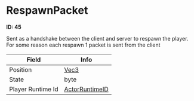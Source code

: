 # RespawnPacket

**ID: 45**  

Sent as a handshake between the client and server to respawn the player. For some reason each respawn 1 packet is sent from the client

<table><thead><tr><th>Field</th><th>Info</th></tr></thead><tbody>
<tr><td>Position</td><td><a href="../types/Vec3.md">Vec3</a></td></tr>
<tr><td>State</td><td>byte</td></tr>
<tr><td>Player Runtime Id</td><td><a href="../types/ActorRuntimeID.md">ActorRuntimeID</a></td></tr>
</tbody></table>